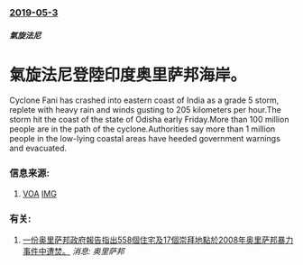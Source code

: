 ### [2019-05-3](/news/2019/05/3/index.md)

##### 氣旋法尼
# 氣旋法尼登陸印度奥里萨邦海岸。 

Cyclone Fani has crashed into eastern coast of India as a grade 5 storm, replete with heavy rain and winds gusting to 205 kilometers per hour.The storm hit the coast of the state of Odisha early Friday.More than 100 million people are in the path of the cyclone.Authorities say more than 1 million people in the low-lying coastal areas have heeded government warnings and evacuated.


### 信息来源:

1. [VOA](https://www.voanews.com/a/cyclone-fani-hits-eastern-india/4902143.html) [IMG](https://media.voltron.voanews.com/Drupal/01live-166/2019-06/DEB9E696-8FCD-4EA2-B9E3-2A202A14D697.jpg)

### 有关:

1. [一份奥里萨邦政府報告指出558個住宅及17個崇拜地點於2008年奥里萨邦暴力事件中遭焚。](/zh/news/2008/09/1/一份奥里萨邦政府報告指出558個住宅及17個崇拜地點於2008年奥里萨邦暴力事件中遭焚.md) _消息: 奥里萨邦_
